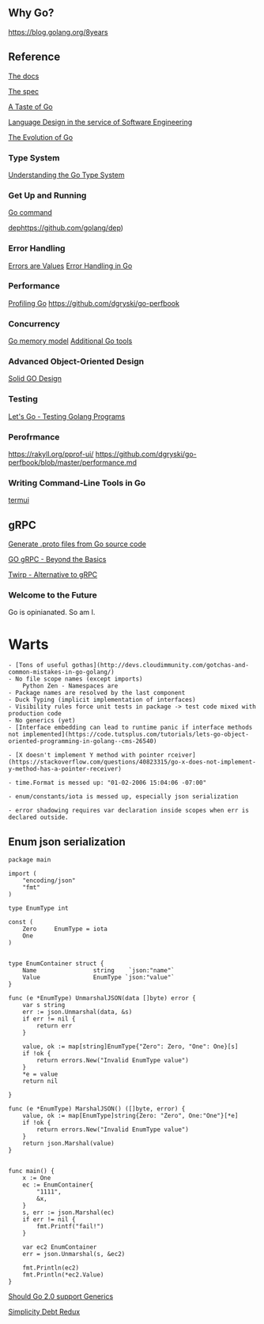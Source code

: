 

## Why Go?

https://blog.golang.org/8years

## Reference

[The docs](https://golang.org/doc/)

[The spec](https://golang.org/ref/spec)

[A Taste of Go](https://talks.golang.org/2014/taste.slide#1)

[Language Design in the service of Software Engineering](https://talks.golang.org/2012/splash.article#TOC_17.)

[The Evolution of Go](https://talks.golang.org/2015/gophercon-goevolution.slide#1)

### Type System

[Understanding the Go Type System](https://thenewstack.io/understanding-golang-type-system/)


### Get Up and Running

[Go command](https://golang.org/cmd/go/)

[dep]()https://github.com/golang/dep)


### Error Handling

[Errors are Values](https://blog.golang.org/errors-are-values)
[Error Handling in Go](https://scene-si.org/2017/11/13/error-handling-in-go/)


### Performance

[Profiling Go](http://www.integralist.co.uk/posts/profiling-go/)
https://github.com/dgryski/go-perfbook

### Concurrency

[Go memory model](https://golang.org/ref/mem)
[Additional Go tools](https://godoc.org/golang.org/x/tools)

### Advanced Object-Oriented Design

[Solid GO Design](https://dave.cheney.net/2016/08/20/solid-go-design)


### Testing

[Let's Go - Testing Golang Programs](https://code.tutsplus.com/tutorials/lets-go-testing-golang-programs--cms-26499)

### Perofrmance

https://rakyll.org/pprof-ui/
https://github.com/dgryski/go-perfbook/blob/master/performance.md


### Writing Command-Line Tools in Go

[termui](https://github.com/gizak/termui)


## gRPC

[Generate .proto files from Go source code](https://github.com/src-d/proteus)

[GO gRPC - Beyond the Basics](https://blog.gopheracademy.com/advent-2017/go-grpc-beyond-basics/)

[Twirp - Alternative to gRPC](https://blog.twitch.tv/twirp-a-sweet-new-rpc-framework-for-go-5f2febbf35f)

### Welcome to the Future

Go is opinianated. So am I. 

# Warts	
    - [Tons of useful gothas](http://devs.cloudimmunity.com/gotchas-and-common-mistakes-in-go-golang/)
	- No file scope names (except imports)
		Python Zen - Namespaces are 
	- Package names are resolved by the last component
	- Duck Typing (implicit implementation of interfaces)
	- Visibility rules force unit tests in package -> test code mixed with production code 
	- No generics (yet)
	- [Interface embedding can lead to runtime panic if interface methods not implemented](https://code.tutsplus.com/tutorials/lets-go-object-oriented-programming-in-golang--cms-26540)
	
	- [X doesn't implement Y method with pointer rceiver](https://stackoverflow.com/questions/40823315/go-x-does-not-implement-y-method-has-a-pointer-receiver)
	
	- time.Format is messed up: "01-02-2006 15:04:06 -07:00"
	
	- enum/constants/iota is messed up, especially json serialization
	
	- error shadowing requires var declaration inside scopes when err is declared outside.
	
## Enum json serialization

```
package main

import (
    "encoding/json"
    "fmt"
)

type EnumType int

const (
    Zero     EnumType = iota
    One
)


type EnumContainer struct {
    Name                string    `json:"name"`
    Value               EnumType `json:"value"`
}

func (e *EnumType) UnmarshalJSON(data []byte) error {
    var s string
    err := json.Unmarshal(data, &s)
    if err != nil {
        return err
    }

    value, ok := map[string]EnumType{"Zero": Zero, "One": One}[s]
    if !ok {
        return errors.New("Invalid EnumType value")
    }
    *e = value
    return nil

}

func (e *EnumType) MarshalJSON() ([]byte, error) {
    value, ok := map[EnumType]string{Zero: "Zero", One:"One"}[*e]
    if !ok {
        return errors.New("Invalid EnumType value")
    }
    return json.Marshal(value)
}


func main() {
    x := One
    ec := EnumContainer{
        "1111",
        &x,
    }
    s, err := json.Marshal(ec)
    if err != nil {
        fmt.Printf("fail!")
    }

    var ec2 EnumContainer
    err = json.Unmarshal(s, &ec2)

    fmt.Println(ec2)
    fmt.Println(*ec2.Value)
}
```
	
	
[Should Go 2.0 support Generics](https://dave.cheney.net/2017/07/22/should-go-2-0-support-generics)

[Simplicity Debt Redux](https://dave.cheney.net)
